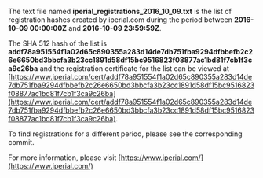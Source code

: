 The text file named **iperial_registrations_2016_10_09.txt** is the list of registration hashes created by iperial.com during the period between **2016-10-09 00:00:00Z** and **2016-10-09 23:59:59Z**.

The SHA 512 hash of the list is **addf78a951554f1a02d65c890355a283d14de7db751fba9294dfbbefb2c26e6650bd3bbcfa3b23cc1891d58df15bc9516823f08877ac1bd81f7cb1f3ca9c26ba** and the registration certificate for the list can be viewed at [https://www.iperial.com/cert/addf78a951554f1a02d65c890355a283d14de7db751fba9294dfbbefb2c26e6650bd3bbcfa3b23cc1891d58df15bc9516823f08877ac1bd81f7cb1f3ca9c26ba](https://www.iperial.com/cert/addf78a951554f1a02d65c890355a283d14de7db751fba9294dfbbefb2c26e6650bd3bbcfa3b23cc1891d58df15bc9516823f08877ac1bd81f7cb1f3ca9c26ba).

To find registrations for a different period, please see the corresponding commit.

For more information, please visit [https://www.iperial.com/](https://www.iperial.com/)
